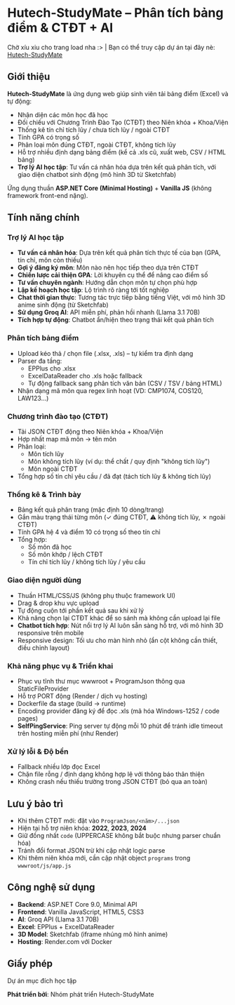 # Hutech-StudyMate – Phân tích bảng điểm & CTĐT + AI

Chờ xíu xiu cho trang load nha :> | Bạn có thể truy cập dự án tại đây nè:  <a href="https://hutech-studymate.onrender.com/" target="_blank">Hutech-StudyMate</a>

## Giới thiệu

**Hutech-StudyMate** là ứng dụng web giúp sinh viên tải bảng điểm (Excel) và tự động:
- Nhận diện các môn học đã học
- Đối chiếu với Chương Trình Đào Tạo (CTĐT) theo Niên khóa + Khoa/Viện
- Thống kê tín chỉ tích lũy / chưa tích lũy / ngoài CTĐT
- Tính GPA có trọng số
- Phân loại môn đúng CTĐT, ngoài CTĐT, không tích lũy
- Hỗ trợ nhiều định dạng bảng điểm (kể cả .xls cũ, xuất web, CSV / HTML bảng)
- **Trợ lý AI học tập**: Tư vấn cá nhân hóa dựa trên kết quả phân tích, với giao diện chatbot sinh động (mô hình 3D từ Sketchfab)

Ứng dụng thuần **ASP.NET Core (Minimal Hosting)** + **Vanilla JS** (không framework front-end nặng).

## Tính năng chính

### Trợ lý AI học tập
- **Tư vấn cá nhân hóa**: Dựa trên kết quả phân tích thực tế của bạn (GPA, tín chỉ, môn còn thiếu)
- **Gợi ý đăng ký môn**: Môn nào nên học tiếp theo dựa trên CTĐT
- **Chiến lược cải thiện GPA**: Lời khuyên cụ thể để nâng cao điểm số
- **Tư vấn chuyên ngành**: Hướng dẫn chọn môn tự chọn phù hợp
- **Lập kế hoạch học tập**: Lộ trình rõ ràng tới tốt nghiệp
- **Chat thời gian thực**: Tương tác trực tiếp bằng tiếng Việt, với mô hình 3D anime sinh động (từ Sketchfab)
- **Sử dụng Groq AI**: API miễn phí, phản hồi nhanh (Llama 3.1 70B)
- **Tích hợp tự động**: Chatbot ẩn/hiện theo trạng thái kết quả phân tích

### Phân tích bảng điểm
- Upload kéo thả / chọn file (.xlsx, .xls) – tự kiểm tra định dạng
- Parser đa tầng:
  - EPPlus cho .xlsx
  - ExcelDataReader cho .xls hoặc fallback
  - Tự động fallback sang phân tích văn bản (CSV / TSV / bảng HTML)
- Nhận dạng mã môn qua regex linh hoạt (VD: CMP1074, COS120, LAW123…)

### Chương trình đào tạo (CTĐT)
- Tải JSON CTĐT động theo Niên khóa + Khoa/Viện
- Hợp nhất map mã môn → tên môn
- Phân loại:
  - Môn tích lũy
  - Môn không tích lũy (ví dụ: thể chất / quy định "không tích lũy")
  - Môn ngoài CTĐT
- Tổng hợp số tín chỉ yêu cầu / đã đạt (tách tích lũy & không tích lũy)

### Thống kê & Trình bày
- Bảng kết quả phân trang (mặc định 10 dòng/trang)
- Gắn màu trạng thái từng môn (✓ đúng CTĐT, ⚠ không tích lũy, ✗ ngoài CTĐT)
- Tính GPA hệ 4 và điểm 10 có trọng số theo tín chỉ
- Tổng hợp:
  - Số môn đã học
  - Số môn khớp / lệch CTĐT
  - Tín chỉ tích lũy / không tích lũy / yêu cầu

### Giao diện người dùng
- Thuần HTML/CSS/JS (không phụ thuộc framework UI)
- Drag & drop khu vực upload
- Tự động cuộn tới phần kết quả sau khi xử lý
- Khả năng chọn lại CTĐT khác để so sánh mà không cần upload lại file
- **Chatbot tích hợp**: Nút nổi trợ lý AI luôn sẵn sàng hỗ trợ, với mô hình 3D responsive trên mobile
- Responsive design: Tối ưu cho màn hình nhỏ (ẩn cột không cần thiết, điều chỉnh layout)

### Khả năng phục vụ & Triển khai
- Phục vụ tĩnh thư mục wwwroot + ProgramJson thông qua StaticFileProvider
- Hỗ trợ PORT động (Render / dịch vụ hosting)
- Dockerfile đa stage (build → runtime)
- Encoding provider đăng ký để đọc .xls (mã hóa Windows-1252 / code pages)
- **SelfPingService**: Ping server tự động mỗi 10 phút để tránh idle timeout trên hosting miễn phí (như Render)

### Xử lý lỗi & Độ bền
- Fallback nhiều lớp đọc Excel
- Chặn file rỗng / định dạng không hợp lệ với thông báo thân thiện
- Không crash nếu thiếu trường trong JSON CTĐT (bỏ qua an toàn)

## Lưu ý bảo trì

- Khi thêm CTĐT mới: đặt vào `ProgramJson/<năm>/...json`
- Hiện tại hỗ trợ niên khóa: **2022**, **2023**, **2024**
- Giữ đồng nhất `code` (UPPERCASE không bắt buộc nhưng parser chuẩn hóa)
- Tránh đổi format JSON trừ khi cập nhật logic parse
- Khi thêm niên khóa mới, cần cập nhật object `programs` trong `wwwroot/js/app.js`

## Công nghệ sử dụng

- **Backend**: ASP.NET Core 9.0, Minimal API
- **Frontend**: Vanilla JavaScript, HTML5, CSS3
- **AI**: Groq API (Llama 3.1 70B)
- **Excel**: EPPlus + ExcelDataReader
- **3D Model**: Sketchfab (iframe nhúng mô hình anime)
- **Hosting**: Render.com với Docker

## Giấy phép

Dự án mục đích học tập 

**Phát triển bởi**: Nhóm phát triển Hutech-StudyMate